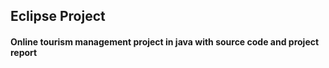 ## Eclipse Project
#### Online tourism management project in java with source code and project report
